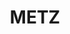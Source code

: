 ---
lastmod: '2025-04-06T06:05:20+00:00'
latitude: -30.493397
layout: suburb
longitude: 151.906153
postcode: '2350'
state: NSW
title: METZ
url: /nsw/metz/
---